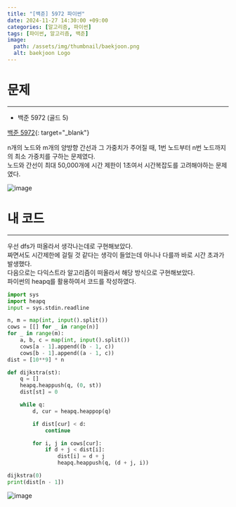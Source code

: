 ```yaml
---
title: "[백준] 5972 파이썬"
date: 2024-11-27 14:30:00 +09:00
categories: [알고리즘, 파이썬]
tags: [파이썬, 알고리즘, 백준]
image:
  path: /assets/img/thumbnail/baekjoon.png
  alt: baekjoon Logo
---
```

# 문제
---
- 백준 5972 (골드 5)

[백준 5972](https://www.acmicpc.net/problem/5972){: target="_blank"}

n개의 노드와 m개의 양방향 간선과 그 가중치가 주어질 때, 1번 노드부터 n번 노드까지의 최소 가중치를 구하는 문제였다.   
노드와 간선이 최대 50,000개에 시간 제한이 1초여서 시간복잡도를 고려해야하는 문제였다.   

![image](https://github.com/user-attachments/assets/6437c32f-ddb5-4e35-abb1-7689de285c89)

# 내 코드
---
우선 dfs가 떠올라서 생각나는데로 구현해보았다.   
짜면서도 시간제한에 걸릴 것 같다는 생각이 들었는데 아니나 다를까 바로 시간 초과가 발생했다.   
다음으로는 다익스트라 알고리즘이 떠올라서 해당 방식으로 구현해보았다.   
파이썬의 heapq를 활용하여서 코드를 작성하였다.   

```python
import sys
import heapq
input = sys.stdin.readline

n, m = map(int, input().split())
cows = [[] for _ in range(n)]
for _ in range(m):
    a, b, c = map(int, input().split())
    cows[a - 1].append((b - 1, c))
    cows[b - 1].append((a - 1, c))
dist = [10**9] * n

def dijkstra(st):
    q = []
    heapq.heappush(q, (0, st))
    dist[st] = 0

    while q:
        d, cur = heapq.heappop(q)

        if dist[cur] < d:
            continue

        for i, j in cows[cur]:
            if d + j < dist[i]:
                dist[i] = d + j
                heapq.heappush(q, (d + j, i))

dijkstra(0)
print(dist[n - 1])
```

![image](https://github.com/user-attachments/assets/64acda64-d8ef-45a1-b40a-23b371d0401f)
